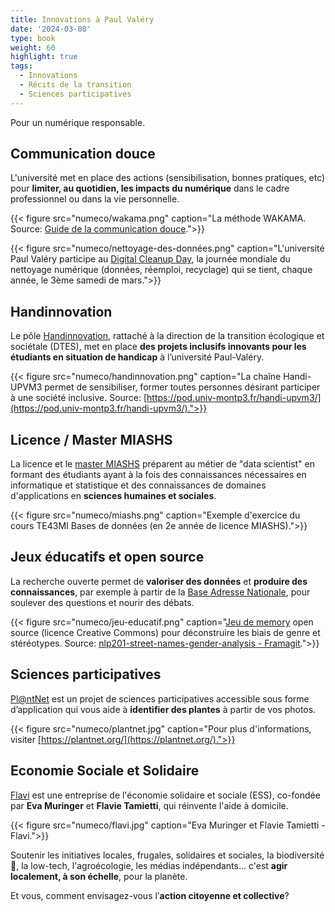 ```yaml
---
title: Innovations à Paul Valéry
date: '2024-03-08'
type: book
weight: 60
highlight: true
tags:
  - Innovations
  - Récits de la transition
  - Sciences participatives
---
```


Pour un numérique responsable.

<!--more-->

## Communication douce

L'université met en place des actions (sensibilisation, bonnes pratiques, etc) pour <b>limiter, au quotidien, les impacts du numérique</b> dans le cadre professionnel ou dans la vie personnelle.

{{< figure src="numeco/wakama.png" caption="La méthode WAKAMA. Source: [Guide de la communication douce](https://www.univ-montp3.fr/sites/default/files/guide_de_la_communication_douce_2023_0.pdf).">}} 

{{< figure src="numeco/nettoyage-des-données.png" caption="L'université Paul Valéry participe au [Digital Cleanup Day](https://cyberworldcleanupday.fr/), la journée mondiale du nettoyage numérique (données, réemploi, recyclage) qui se tient, chaque année, le 3ème samedi de mars.">}} 

## Handinnovation

Le pôle [Handinnovation](https://www.univ-montp3.fr/fr/handinnovation), rattaché à la direction de la transition écologique et sociétale (DTES), met en place <b>des projets inclusifs innovants pour les étudiants en situation de handicap</b> à l’université Paul-Valéry.

{{< figure src="numeco/handinnovation.png" caption="La chaîne Handi-UPVM3 permet de sensibiliser, former toutes personnes désirant participer à une société inclusive. Source: [https://pod.univ-montp3.fr/handi-upvm3/](https://pod.univ-montp3.fr/handi-upvm3/).">}} 

## Licence / Master MIASHS

La licence et le [master MIASHS](https://ufr6.www.univ-montp3.fr/fr/formation/masters/master_miashs) préparent au métier de "data scientist" en formant des étudiants ayant à la fois des connaissances nécessaires en informatique et statistique et des connaissances de domaines d'applications en <b>sciences humaines et sociales</b>.

{{< figure src="numeco/miashs.png" caption="Exemple d'exercice du cours TE43MI Bases de données (en 2e année de licence MIASHS).">}} 

## Jeux éducatifs et open source

La recherche ouverte permet de <b>valoriser des données</b> et <b>produire des connaissances</b>, par exemple à partir de la [Base Adresse Nationale](https://adresse.data.gouv.fr/donnees-nationales), pour soulever des questions et nourir des débats.

{{< figure src="numeco/jeu-educatif.png" caption="[Jeu de memory](https://www.mtpcours.fr/u/Jeux-Memory-Montpellier-qui-est-ce.pdf) open source (licence Creative Commons) pour déconstruire les biais de genre et stéréotypes. Source: [nlp201-street-names-gender-analysis - Framagit](https://framagit.org/MichelDeudon/nlp201-street-names-gender-analysis).">}} 

## Sciences participatives

[Pl@ntNet](https://identify.plantnet.org/fr) est un projet de sciences participatives accessible sous forme d’application qui vous aide à <b>identifier des plantes</b> à partir de vos photos.

{{< figure src="numeco/plantnet.jpg" caption="Pour plus d'informations, visiter [https://plantnet.org/](https://plantnet.org/).">}} 

## Economie Sociale et Solidaire

[Flavi](https://flavi.fr/) est une entreprise de l'économie solidaire et sociale (ESS), co-fondée par <b>Eva Muringer</b> et <b>Flavie Tamietti</b>, qui réinvente l'aide à domicile.

{{< figure src="numeco/flavi.jpg" caption="Eva Muringer et Flavie Tamietti - Flavi.">}} 

Soutenir les initiatives locales, frugales, solidaires et sociales, la biodiversité 🌸, la low-tech, l'agroécologie, les médias indépendants... c'est <b>agir localement, à son échelle</b>, pour la planète.

Et vous, comment envisagez-vous l’<b>action citoyenne et collective</b>?